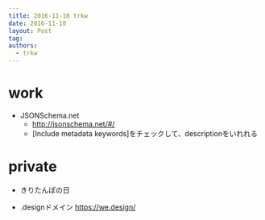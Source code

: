 ```yaml
---
title: 2016-11-10 trkw
date: 2016-11-10
layout: Post
tag:  
authors:
  - trkw
---
```


# work
- JSONSchema.net
  - http://jsonschema.net/#/
  - [Include metadata keywords]をチェックして、descriptionをいれれる

# private
- きりたんぽの日

- .designドメイン
https://we.design/

